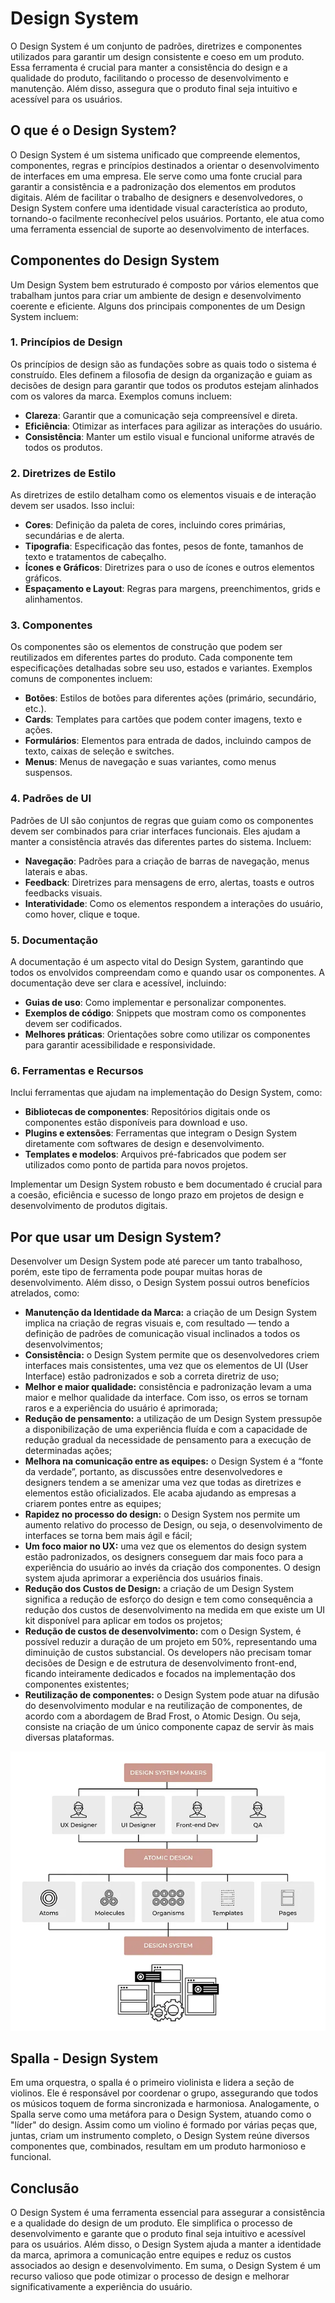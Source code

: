 # Design System

O Design System é um conjunto de padrões, diretrizes e componentes utilizados para garantir um design consistente e coeso em um produto. Essa ferramenta é crucial para manter a consistência do design e a qualidade do produto, facilitando o processo de desenvolvimento e manutenção. Além disso, assegura que o produto final seja intuitivo e acessível para os usuários.

## O que é o Design System?

O Design System é um sistema unificado que compreende elementos, componentes, regras e princípios destinados a orientar o desenvolvimento de interfaces em uma empresa. Ele serve como uma fonte crucial para garantir a consistência e a padronização dos elementos em produtos digitais. Além de facilitar o trabalho de designers e desenvolvedores, o Design System confere uma identidade visual característica ao produto, tornando-o facilmente reconhecível pelos usuários. Portanto, ele atua como uma ferramenta essencial de suporte ao desenvolvimento de interfaces.

## Componentes do Design System

Um Design System bem estruturado é composto por vários elementos que trabalham juntos para criar um ambiente de design e desenvolvimento coerente e eficiente. Alguns dos principais componentes de um Design System incluem:


### 1. Princípios de Design

Os princípios de design são as fundações sobre as quais todo o sistema é construído. Eles definem a filosofia de design da organização e guiam as decisões de design para garantir que todos os produtos estejam alinhados com os valores da marca. Exemplos comuns incluem:

- **Clareza**: Garantir que a comunicação seja compreensível e direta.
- **Eficiência**: Otimizar as interfaces para agilizar as interações do usuário.
- **Consistência**: Manter um estilo visual e funcional uniforme através de todos os produtos.

### 2. Diretrizes de Estilo

As diretrizes de estilo detalham como os elementos visuais e de interação devem ser usados. Isso inclui:

- **Cores**: Definição da paleta de cores, incluindo cores primárias, secundárias e de alerta.
- **Tipografia**: Especificação das fontes, pesos de fonte, tamanhos de texto e tratamentos de cabeçalho.
- **Ícones e Gráficos**: Diretrizes para o uso de ícones e outros elementos gráficos.
- **Espaçamento e Layout**: Regras para margens, preenchimentos, grids e alinhamentos.

### 3. Componentes

Os componentes são os elementos de construção que podem ser reutilizados em diferentes partes do produto. Cada componente tem especificações detalhadas sobre seu uso, estados e variantes. Exemplos comuns de componentes incluem:

- **Botões**: Estilos de botões para diferentes ações (primário, secundário, etc.).
- **Cards**: Templates para cartões que podem conter imagens, texto e ações.
- **Formulários**: Elementos para entrada de dados, incluindo campos de texto, caixas de seleção e switches.
- **Menus**: Menus de navegação e suas variantes, como menus suspensos.

### 4. Padrões de UI

Padrões de UI são conjuntos de regras que guiam como os componentes devem ser combinados para criar interfaces funcionais. Eles ajudam a manter a consistência através das diferentes partes do sistema. Incluem:

- **Navegação**: Padrões para a criação de barras de navegação, menus laterais e abas.
- **Feedback**: Diretrizes para mensagens de erro, alertas, toasts e outros feedbacks visuais.
- **Interatividade**: Como os elementos respondem a interações do usuário, como hover, clique e toque.

### 5. Documentação

A documentação é um aspecto vital do Design System, garantindo que todos os envolvidos compreendam como e quando usar os componentes. A documentação deve ser clara e acessível, incluindo:

- **Guias de uso**: Como implementar e personalizar componentes.
- **Exemplos de código**: Snippets que mostram como os componentes devem ser codificados.
- **Melhores práticas**: Orientações sobre como utilizar os componentes para garantir acessibilidade e responsividade.

### 6. Ferramentas e Recursos

Inclui ferramentas que ajudam na implementação do Design System, como:

- **Bibliotecas de componentes**: Repositórios digitais onde os componentes estão disponíveis para download e uso.
- **Plugins e extensões**: Ferramentas que integram o Design System diretamente com softwares de design e desenvolvimento.
- **Templates e modelos**: Arquivos pré-fabricados que podem ser utilizados como ponto de partida para novos projetos.

Implementar um Design System robusto e bem documentado é crucial para a coesão, eficiência e sucesso de longo prazo em projetos de design e desenvolvimento de produtos digitais.

## Por que usar um Design System?

Desenvolver um Design System pode até parecer um tanto trabalhoso, porém, este tipo de ferramenta pode poupar muitas horas de desenvolvimento. Além disso, o Design System possui outros benefícios atrelados, como:

- **Manutenção da Identidade da Marca:** a criação de um Design System implica na criação de regras visuais e, com resultado — tendo a definição de padrões de comunicação visual inclinados a todos os desenvolvimentos;
- **Consistência:** o Design System permite que os desenvolvedores criem interfaces mais consistentes, uma vez que os elementos de UI (User Interface) estão padronizados e sob a correta diretriz de uso;
- **Melhor e maior qualidade:** consistência e padronização levam a uma maior e melhor qualidade da interface. Com isso, os erros se tornam raros e a experiência do usuário é aprimorada;
- **Redução de pensamento:** a utilização de um Design System pressupõe a disponibilização de uma experiência fluída e com a capacidade de redução gradual da necessidade de pensamento para a execução de determinadas ações;
- **Melhora na comunicação entre as equipes:** o Design System é a “fonte da verdade”, portanto, as discussões entre desenvolvedores e designers tendem a se amenizar uma vez que todas as diretrizes e elementos estão oficializados. Ele acaba ajudando as empresas a criarem pontes entre as equipes;
- **Rapidez no processo do design:** o Design System nos permite um aumento relativo do processo de Design, ou seja, o desenvolvimento de interfaces se torna bem mais ágil e fácil;
- **Um foco maior no UX:** uma vez que os elementos do design system estão padronizados, os designers conseguem dar mais foco para a experiência do usuário ao invés da criação dos componentes. O design system ajuda aprimorar a experiência dos usuários finais.
- **Redução dos Custos de Design:** a criação de um Design System significa a redução de esforço do design e tem como consequência a redução dos custos de desenvolvimento na medida em que existe um UI kit disponível para aplicar em todos os projetos;
- **Redução de custos de desenvolvimento:** com o Design System, é possível reduzir a duração de um projeto em 50%, representando uma diminuição de custos substancial. Os developers não precisam tomar decisões de Design e de estrutura de desenvolvimento front-end, ficando inteiramente dedicados e focados na implementação dos componentes existentes;
- **Reutilização de componentes:** o Design System pode atuar na difusão do desenvolvimento modular e na reutilização de componentes, de acordo com a abordagem de Brad Frost, o Atomic Design. Ou seja, consiste na criação de um único componente capaz de servir às mais diversas plataformas.

![alt text](../../../static/img/design-fluxo.png)

## Spalla - Design System

Em uma orquestra, o spalla é o primeiro violinista e lidera a seção de violinos. Ele é responsável por coordenar o grupo, assegurando que todos os músicos toquem de forma sincronizada e harmoniosa. Analogamente, o Spalla serve como uma metáfora para o Design System, atuando como o "líder" do design. Assim como um violino é formado por várias peças que, juntas, criam um instrumento completo, o Design System reúne diversos componentes que, combinados, resultam em um produto harmonioso e funcional.

## Conclusão

O Design System é uma ferramenta essencial para assegurar a consistência e a qualidade do design de um produto. Ele simplifica o processo de desenvolvimento e garante que o produto final seja intuitivo e acessível para os usuários. Além disso, o Design System ajuda a manter a identidade da marca, aprimora a comunicação entre equipes e reduz os custos associados ao design e desenvolvimento. Em suma, o Design System é um recurso valioso que pode otimizar o processo de design e melhorar significativamente a experiência do usuário.